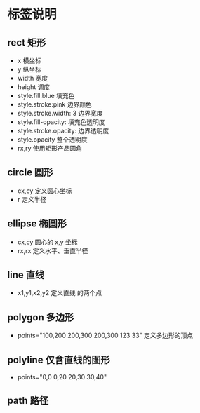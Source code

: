 # 标签说明
## rect 矩形
* x  横坐标
* y 纵坐标
* width 宽度
* height 调度
* style.fill:blue 填充色
* style.stroke:pink 边界颜色
* style.stroke.width: 3 边界宽度
* style.fill-opacity: 填充色透明度
* style.stroke.opacity: 边界透明度
* style.opacity 整个透明度
* rx,ry 使用矩形产品圆角

## circle 圆形
* cx,cy 定义圆心坐标
* r 定义半径

## ellipse  椭圆形
* cx,cy 圆心的 x,y 坐标
* rx,rx 定义水平、垂直半径
## line 直线
* x1,y1,x2,y2 定义直线 的两个点

## polygon  多边形
* points="100,200 200,300 200,300 123 33" 定义多边形的顶点

## polyline 仅含直线的图形
* points="0,0 0,20 20,30 30,40"
## path 路径